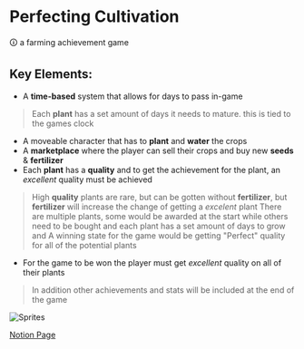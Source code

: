 # Perfecting Cultivation

🛈 a farming achievement game

## Key Elements:
- A **time-based** system that allows for days to pass in-game
> Each **plant** has a set amount of days it needs to mature. this is tied to the games clock
- A moveable character that has to **plant** and **water** the crops
- A **marketplace** where the player can sell their crops and buy new **seeds** & **fertilizer**
- Each **plant** has a **quality** and to get the achievement for the plant, an _excellent_ quality must be achieved
> High **quality** plants are rare, but can be gotten without **fertilizer**, but **fertilizer** will increase the change of getting a _excelent_ plant
There are multiple plants, some would be awarded at the start while others need to be bought  and each plant has a set amount of days to grow and 
A winning state for the game would be getting "Perfect" quality for all of the potential plants

- For the game to be won the player must get _excellent_ quality on all of their plants
> In addition other achievements and stats will be included at the end of the game

![Sprites](https://user-images.githubusercontent.com/71109231/220491357-ddcf3f55-5e9e-45c8-9d58-54b7fd6d085c.png)

[Notion Page](https://gray-shade.notion.site/Final-Game-775eaf59205c48eebef1c9e69a9ddf09)
